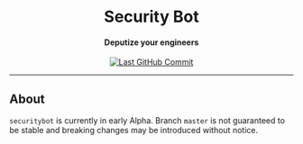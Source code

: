 <!-- markdownlint-disable MD033 MD013 -->
<h1 align="center">
    <br>
        Security Bot
    <br>
</h1>
<h4 align="center">
    Deputize your engineers
</h4>
<p align="center">
    <a href="https://github.com/MNThomson/securitybot/commits">
        <img
            src="https://img.shields.io/github/last-commit/MNThomson/securitybot?style=for-the-badge"
            alt="Last GitHub Commit"
        >
    </a>
</p>
<!-- markdownlint-enable -->

---

<!-- markdownlint-disable-next-line MD002 -->
## About

`securitybot` is currently in early Alpha.
Branch `master` is not guaranteed to be stable and breaking changes may be
introduced without notice.
